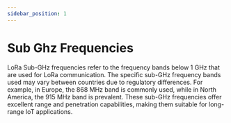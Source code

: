 ```yaml
---
sidebar_position: 1
---
```


# Sub Ghz Frequencies

LoRa Sub-GHz frequencies refer to the frequency bands below 1 GHz that are used for LoRa communication. The specific sub-GHz frequency bands used may vary between countries due to regulatory differences. For example, in Europe, the 868 MHz band is commonly used, while in North America, the 915 MHz band is prevalent. These sub-GHz frequencies offer excellent range and penetration capabilities, making them suitable for long-range IoT applications.
